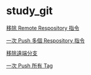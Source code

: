 # study_git

[移除 Remote Respository 指令](https://git-scm.com/book/zh-tw/v1/Git-%E5%9F%BA%E7%A4%8E-%E8%88%87%E9%81%A0%E7%AB%AF%E5%8D%94%E5%90%8C%E5%B7%A5%E4%BD%9C)

[一次 Push 多個 Respository 指令](https://yami.io/git-multiple-origin/)

[移除遠端分支](https://zlargon.gitbooks.io/git-tutorial/content/remote/delete_branch.html)

[一次 Push 所有 Tag](https://stackoverflow.com/questions/2988088/do-git-tags-get-pushed-as-well)
